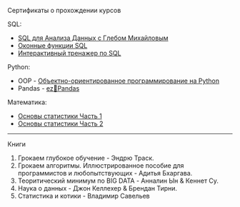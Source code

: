 Сертификаты о прохождении курсов

SQL:
- <a href="https://github.com/ArtemPlgn/certificates/blob/main/stepik-certificate-116332-8a65989.pdf">SQL для Анализа Данных с Глебом Михайловым</a>
- <a href="https://github.com/ArtemPlgn/certificates/blob/main/stepik-certificate-95367-468ed6c-2.pdf">Оконные функции SQL</a>
- <a href="https://github.com/ArtemPlgn/certificates/blob/main/stepik-certificate-63054-66ec755.pdf">Интерактивный тренажер по SQL</a>

Python:
- OOP - <a href="https://github.com/ArtemPlgn/certificates/blob/main/stepik-certificate-114354-12f2abf.pdf">Объектно-ориентированное программирование на Python</a>
- Pandas - <a href="https://github.com/ArtemPlgn/certificates/blob/main/stepik-certificate-105785-95d8d62-2.pdf">ez🍉Pandas</a>

Математика:
- <a href="https://github.com/ArtemPlgn/certificates/blob/main/stepik-certificate-76-b2d75f3-3.pdf">Основы статистики Часть 1</a>
- <a href="https://github.com/ArtemPlgn/certificates/blob/main/stepik-certificate-76-b2d75f3-3.pdf">Основы статистики Часть 2</a>
__________________________________________________________________________________________________________________________

Книги

1. Грокаем глубокое обучение - Эндрю Траск.
2. Грокаем алгоритмы. Иллюстрированное пособие для программистов и любопытствующих - Адитья Бхаргава.
3. Теоритический минимум по BIG DATA - Анналин Ын & Кеннет Су.
4. Наука о данных - Джон Келлехер & Брендан Тирни.
5. Статистика и котики - Владимир Савельев 
